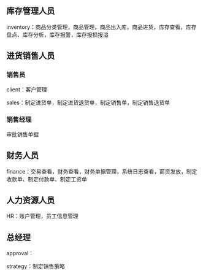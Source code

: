 ## 库存管理人员

inventory：商品分类管理，商品管理，商品出入库，商品进货，库存查看，库存盘点、库存分析，库存报警，库存报损报溢

## 进货销售人员

### 销售员

client：客户管理

sales：制定进货单，制定进货退货单，制定销售单，制定销售退货单

### 销售经理

审批销售单据

## 财务人员

finance：交易查看，财务查看，财务单据管理，系统日志查看，薪资发放，制定收款单、制定付款单、制定工资单

## 人力资源人员

HR：账户管理，员工信息管理

## 总经理

approval：

strategy：制定销售策略
